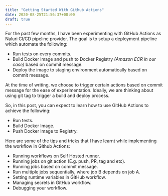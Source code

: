 ```yaml
---
title: "Getting Started With Github Actions"
date: 2020-08-25T21:56:37+08:00
draft: true
---
```


For the past few months, I have been experimenting with GitHub Actions as Naluri
CI/CD pipeline provider. The goal is to setup a deployment pipeline which
automate the following:

- Run tests on every commits.
- Build Docker image and push to Docker Registry _(Amazon ECR in our case)_
  based on commit message.
- Deploy the image to staging environment automatically based on commit
  message.

At the time of writing, we choose to trigger certain actions based on commit
message for the ease of experimentation. Ideally, we are thinking about using
git tag to trigger a build and deploy process.

So, in this post, you can expect to learn how to use GitHub Actions to achieve
the following:

- Run tests.
- Build Docker Image.
- Push Docker Image to Registry.


Here are some of the tips and tricks that I have learnt while implementing the
workflow in Github Actions:

- Running workflows on Self Hosted runner.
- Running jobs on git action (E.g. push, PR, tag and etc).
- Running jobs based on commit message.
- Run multiple jobs sequentially, where job B depends on job A.
- Setting runtime variables in GitHub workflow.
- Managing secrets in GitHub workflow.
- Debugging your workflow.


[0]: https://github.community/t/add-short-sha-to-github-context/16418/6
[1]: https://github.community/t/run-next-job-sequentially-even-if-a-previous-job-fails/17404/2
[2]: https://stackoverflow.com/questions/57968497/how-do-i-set-an-env-var-with-a-bash-expression-in-github-actions
[3]: https://docs.github.com/en/actions/reference/context-and-expression-syntax-for-github-actions
[4]: https://stackoverflow.com/questions/59759921/how-to-skip-github-actions-job-on-push-event
[5]: https://docs.github.com/en/actions/reference/workflow-commands-for-github-actions
[6]: https://github.com/actions/starter-workflows/issues/68
[7]: https://github.community/t/how-can-i-set-an-expression-as-an-environment-variable-at-workflow-level/16516/6#M4751

